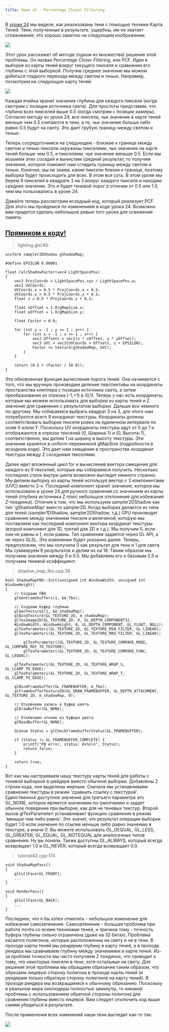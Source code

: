 ```yaml
---
title: Урок 42 - Percentage Closer Filtering
---
```


В [уроке 24](tutorial24.html) мы видели, как реализованы тени с помощью техники Карта Теней. Тени, полученные в результате, ущербны, им не хватает сглаживания; это хорошо заметно на следующем изображении:

![](/images/t42_no_pcf.png)

Этот урок расскажет об методе (одном из множества) решения этой проблемы. Он назван *Percentage Closer Filtering*, или PCF. Идея в выборке из карты теней вокруг текущего пикселя и сравнении его глубины с этой выборкой. Получив среднее значение мы можем добиться гладкого перехода между светом и тенью. Например, посмотрим на следующую карту теней:

![](/images/t42_shadow_map.png)

Каждая ячейка хранит значение глубины для каждого пикселя (когда смотрим с позиции источника света). Для простоты представим, что глубина всех пикселей выше 0.5 (когда смотрим с позиции камеры). Согласно методу из урока 24, все пиксели, чье значение в карте теней меньше чем 0.5 считаются в тени, а те, чье значение больше либо равно 0.5 будут на свету. Это дает грубую границу между светом и тенью.

Теперь сосредоточимся на следующем - близкие к границе между светом и тенью пиксели окружены пикселями, чье значение на карте теней больше чем 0.5, и пикселями, чье значение меньше 0.5. Если мы возьмем этих соседей и вычислим средний результат, то получим значение, которое поможет нам сгладить границу между светом и тенью. Конечно, мы не знаем, какие пиксели близки к границе, поэтому выборка будет происходить для всех. В этом вся суть. В этом уроке мы берем 9 пикселей в квадрате 3 на 3 вокруг каждого пикселя и находим среднее значение. Это и будет теневой порог в отличии от 0.5 или 1.0, чем мы пользовались в уроке 24.

Давайте теперь рассмотрим исходный код, который реализует PCF. Для этого мы пройдемся по изменениям в коде урока 24. Возможно вам придется сделать небольшое ревью того урока для освежения памяти.

## [Прямиком к коду!](https://github.com/triplepointfive/ogldev/tree/master/tutorial42)

> lighting.glsl:80

    uniform sampler2DShadow gShadowMap;

    #define EPSILON 0.00001

    float CalcShadowFactor(vec4 LightSpacePos)
    {
        vec3 ProjCoords = LightSpacePos.xyz / LightSpacePos.w;
        vec2 UVCoords;
        UVCoords.x = 0.5 * ProjCoords.x + 0.5;
        UVCoords.y = 0.5 * ProjCoords.y + 0.5;
        float z = 0.5 * ProjCoords.z + 0.5;

        float xOffset = 1.0/gMapSize.x;
        float yOffset = 1.0/gMapSize.y;

        float Factor = 0.0;

        for (int y = -1 ; y <= 1 ; y++) {
            for (int x = -1 ; x <= 1 ; x++) {
                vec2 Offsets = vec2(x * xOffset, y * yOffset);
                vec3 UVC = vec3(UVCoords + Offsets, z + EPSILON);
                Factor += texture(gShadowMap, UVC);
            }
        }

        return (0.5 + (Factor / 18.0));
    }

Это обновленная функция вычисления порога теней. Она начинается с того, что мы вручную производим деление перспективы на координаты пространства клиппера с позиции источника света, а затем преобразования из отрезка (-1,+1) в (0,1). Теперь у нас есть координаты, которые мы можем использовать для выборки из карты теней и Z значение для сравнения с результатом выборки. Дальше все немного по-другому. Мы собираемся выбрать квадрат 3 на 3, для этого нам потребуются всего 9 координат текстуры. Координаты должны соответствовать выборке текселя ровно на единичном интервале по осям X и/или Y. Поскольку UV координаты текстуры идут от 0 до 1 и отображаются в отрезок текселей (0, Ширина-1) и (0, Высота-1), соответственно, мы делим 1 на ширину и высоту текстуры. Эти значения хранятся в
uniform-переменной gMapSize (подробности в исходном коде). Это дает нам смещение в пространстве координат текстуры между 2 соседними текселями.

Далее идет вложенный цикл for и вычисления вектора смещения для каждого из 9 текселей, которые мы собираемся получить. Несколько последних строк внутри цикла возможно выглядят немного странно. Мы делаем выборку из карты теней используя вектор с 3 компонентами (UVC) вместо 2-х. Последний компонент хранит значение, которое мы использовали в уроке 24 для ручного сравнения со значением из карты теней (глубина источника Z плюс небольшое отклонение для избежания Z-поединка). Отличие в том, что мы используем sampler2DShadow как тип 'gShadowMap' вместо sampler2D. Когда выборка делается из типа для теней (sampler1DShadow, sampler2DShadow, т.д.) GPU производит сравнение между значением текселя и величиной, которую мы поставляем как последний компонент вектора координат текстуры (второй компонент для 1D, третий для 2D и т.д.). Мы получим 0, если они не равны и 1, если равны. Тип сравнения задается через GL API, а не через GLSL. Это изменение будет указанно далее. Теперь, предположим, что мы получили 0 как результат для тени и 1 для света. Мы суммируем 9 результатов и делим их на 18. Таким образом мы получаем значение между 0 и 0.5. Мы добавляем его к базовым 0.5 и
получаем теневой коэффициент.

> shadow_map_fbo.cpp:39

    bool ShadowMapFBO::Init(unsigned int WindowWidth, unsigned int WindowHeight)
    {
        // Создаем FBO
        glGenFramebuffers(1, &m_fbo);

        // Создаем буфер глубины
        glGenTextures(1, &m_shadowMap);
        glBindTexture(GL_TEXTURE_2D, m_shadowMap);
        glTexImage2D(GL_TEXTURE_2D, 0, GL_DEPTH_COMPONENT32,
        WindowWidth, WindowHeight, 0, GL_DEPTH_COMPONENT, GL_FLOAT, NULL);
        glTexParameteri(GL_TEXTURE_2D, GL_TEXTURE_MIN_FILTER, GL_LINEAR);
        glTexParameteri(GL_TEXTURE_2D, GL_TEXTURE_MAG_FILTER, GL_LINEAR);

            glTexParameteri(GL_TEXTURE_2D, GL_TEXTURE_COMPARE_MODE, GL_COMPARE_REF_TO_TEXTURE);
            glTexParameteri(GL_TEXTURE_2D, GL_TEXTURE_COMPARE_FUNC, GL_LEQUAL);

        glTexParameteri(GL_TEXTURE_2D, GL_TEXTURE_WRAP_S, GL_CLAMP_TO_EDGE);
        glTexParameteri(GL_TEXTURE_2D, GL_TEXTURE_WRAP_T, GL_CLAMP_TO_EDGE);

        glBindFramebuffer(GL_FRAMEBUFFER, m_fbo);
        glFramebufferTexture2D(GL_DRAW_FRAMEBUFFER, GL_DEPTH_ATTACHMENT, GL_TEXTURE_2D, m_shadowMap, 0);

        // Отключаем запись в буфер цвета
        glDrawBuffer(GL_NONE);

        // Отключаем чтение из буфера цвета
        glReadBuffer(GL_NONE);

        GLenum Status = glCheckFramebufferStatus(GL_FRAMEBUFFER);

        if (Status != GL_FRAMEBUFFER_COMPLETE) {
            printf("FB error, status: 0x%x\n", Status);
            return false;
        }

        return true;
    }

Вот как мы настраиваем нашу текстуру карты теней для работы с теневой выборкой в шейдере вместо обычной выборки. Добавлены 2 строки кода, они выделены жирным. Сначала мы устанавливаем сравнение текстуры в режим 'сравнить ссылку с текстурой'. Единственное доступное значение для третьего параметра это GL_NONE, которое является значением по-умолчанию и задает обычное поведение при выборке, как для не теневых текстур. Второй вызов glTexParameteri устанавливает функцию сравнения в режим 'меньше чем либо равно'. Это значит, что результат операции выборки будет 1.0 если значение по ссылке меньше либо равно значению в текстуре, а иначе 0. Вы можете использовать GL_GEQUAL, GL_LESS, GL_GREATER, GL_EQUAL, GL_NOTEQUAL для аналогичных типов сравнения. Ну вы поняли. Также доступны GL_ALWAYS, который всегда возвращает 1.0 и GL_NEVER, который всегда возвращает 0.0.

> tutorial42.cpp:174

    void ShadowMapPass()
    {
        glCullFace(GL_FRONT);
        ...
    }

    void RenderPass()
    {
        glCullFace(GL_BACK);
        ...
    }

Последнее, что я бы хотел отметить - небольшое изменение для избежания самозатенения. Самозатенение - большая проблема при работе почти со всеми техниками теней, и причина тому - точность буфера глубины сильно ограничена (даже на 32 битах). Проблема касается полигонов, которые расположенны на свету и не в тени. В проходе карты теней мы рендерим глубину в карту теней, а в проходе рендера мы сравниваем глубину между значениями в карте теней. Из-за проблем точности мы часто получаем Z поединок, что приводит к тому, что некоторые пиксели в тени, хотя остальные на свету. Для решения этой проблемы мы обращаем обрезание таким образом, что обрезаем лицевую сторону полигона в проходе карты теней (и рендерим только обратную сторону полигонов на карту теней). В проходе рендера мы возвращаемся к обычному обрезанию. Поскольку в реальном мире окклюдеры полностью замкнуты, то никакой проблемы с использованием обратной стороны полигона для сравнения глубины вместо лицевой. Вам следует отключить код выше самим убедиться в результате.

После применения всех изменений наши тени выгледят как-то так:

![](/images/t42_pcf.png)